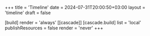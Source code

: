 +++
title = 'Timeline'
date = 2024-07-31T20:00:50+03:00
layout = 'timeline'
draft = false

[build]
    render = 'always'
[[cascade]]
    [cascade.build]
        list = 'local'
        publishResources = false
        render = 'never'
+++

